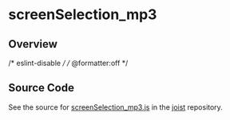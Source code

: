 # screenSelection_mp3

## Overview

/* eslint-disable */
/* @formatter:off */



## Source Code

See the source for [screenSelection_mp3.js](https://github.com/phetsims/joist/blob/main/sounds/screenSelection_mp3.js) in the [joist](https://github.com/phetsims/joist) repository.
